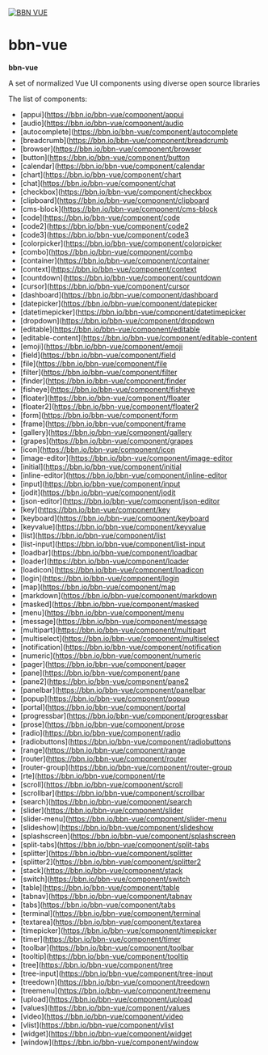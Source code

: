 <p style=="text-align: center"><a href="https://bbn.io/bbn-vue/home"><img alt="BBN VUE" src="https://bbn.io/black/text/vue.svg"></a></p>

# bbn-vue

**bbn-vue** 

A set of normalized Vue UI components using diverse open source libraries

The list of components:

* [appui](https://bbn.io/bbn-vue/component/appui
* [audio](https://bbn.io/bbn-vue/component/audio
* [autocomplete](https://bbn.io/bbn-vue/component/autocomplete
* [breadcrumb](https://bbn.io/bbn-vue/component/breadcrumb
* [browser](https://bbn.io/bbn-vue/component/browser
* [button](https://bbn.io/bbn-vue/component/button
* [calendar](https://bbn.io/bbn-vue/component/calendar
* [chart](https://bbn.io/bbn-vue/component/chart
* [chat](https://bbn.io/bbn-vue/component/chat
* [checkbox](https://bbn.io/bbn-vue/component/checkbox
* [clipboard](https://bbn.io/bbn-vue/component/clipboard
* [cms-block](https://bbn.io/bbn-vue/component/cms-block
* [code](https://bbn.io/bbn-vue/component/code
* [code2](https://bbn.io/bbn-vue/component/code2
* [code3](https://bbn.io/bbn-vue/component/code3
* [colorpicker](https://bbn.io/bbn-vue/component/colorpicker
* [combo](https://bbn.io/bbn-vue/component/combo
* [container](https://bbn.io/bbn-vue/component/container
* [context](https://bbn.io/bbn-vue/component/context
* [countdown](https://bbn.io/bbn-vue/component/countdown
* [cursor](https://bbn.io/bbn-vue/component/cursor
* [dashboard](https://bbn.io/bbn-vue/component/dashboard
* [datepicker](https://bbn.io/bbn-vue/component/datepicker
* [datetimepicker](https://bbn.io/bbn-vue/component/datetimepicker
* [dropdown](https://bbn.io/bbn-vue/component/dropdown
* [editable](https://bbn.io/bbn-vue/component/editable
* [editable-content](https://bbn.io/bbn-vue/component/editable-content
* [emoji](https://bbn.io/bbn-vue/component/emoji
* [field](https://bbn.io/bbn-vue/component/field
* [file](https://bbn.io/bbn-vue/component/file
* [filter](https://bbn.io/bbn-vue/component/filter
* [finder](https://bbn.io/bbn-vue/component/finder
* [fisheye](https://bbn.io/bbn-vue/component/fisheye
* [floater](https://bbn.io/bbn-vue/component/floater
* [floater2](https://bbn.io/bbn-vue/component/floater2
* [form](https://bbn.io/bbn-vue/component/form
* [frame](https://bbn.io/bbn-vue/component/frame
* [gallery](https://bbn.io/bbn-vue/component/gallery
* [grapes](https://bbn.io/bbn-vue/component/grapes
* [icon](https://bbn.io/bbn-vue/component/icon
* [image-editor](https://bbn.io/bbn-vue/component/image-editor
* [initial](https://bbn.io/bbn-vue/component/initial
* [inline-editor](https://bbn.io/bbn-vue/component/inline-editor
* [input](https://bbn.io/bbn-vue/component/input
* [jodit](https://bbn.io/bbn-vue/component/jodit
* [json-editor](https://bbn.io/bbn-vue/component/json-editor
* [key](https://bbn.io/bbn-vue/component/key
* [keyboard](https://bbn.io/bbn-vue/component/keyboard
* [keyvalue](https://bbn.io/bbn-vue/component/keyvalue
* [list](https://bbn.io/bbn-vue/component/list
* [list-input](https://bbn.io/bbn-vue/component/list-input
* [loadbar](https://bbn.io/bbn-vue/component/loadbar
* [loader](https://bbn.io/bbn-vue/component/loader
* [loadicon](https://bbn.io/bbn-vue/component/loadicon
* [login](https://bbn.io/bbn-vue/component/login
* [map](https://bbn.io/bbn-vue/component/map
* [markdown](https://bbn.io/bbn-vue/component/markdown
* [masked](https://bbn.io/bbn-vue/component/masked
* [menu](https://bbn.io/bbn-vue/component/menu
* [message](https://bbn.io/bbn-vue/component/message
* [multipart](https://bbn.io/bbn-vue/component/multipart
* [multiselect](https://bbn.io/bbn-vue/component/multiselect
* [notification](https://bbn.io/bbn-vue/component/notification
* [numeric](https://bbn.io/bbn-vue/component/numeric
* [pager](https://bbn.io/bbn-vue/component/pager
* [pane](https://bbn.io/bbn-vue/component/pane
* [pane2](https://bbn.io/bbn-vue/component/pane2
* [panelbar](https://bbn.io/bbn-vue/component/panelbar
* [popup](https://bbn.io/bbn-vue/component/popup
* [portal](https://bbn.io/bbn-vue/component/portal
* [progressbar](https://bbn.io/bbn-vue/component/progressbar
* [prose](https://bbn.io/bbn-vue/component/prose
* [radio](https://bbn.io/bbn-vue/component/radio
* [radiobuttons](https://bbn.io/bbn-vue/component/radiobuttons
* [range](https://bbn.io/bbn-vue/component/range
* [router](https://bbn.io/bbn-vue/component/router
* [router-group](https://bbn.io/bbn-vue/component/router-group
* [rte](https://bbn.io/bbn-vue/component/rte
* [scroll](https://bbn.io/bbn-vue/component/scroll
* [scrollbar](https://bbn.io/bbn-vue/component/scrollbar
* [search](https://bbn.io/bbn-vue/component/search
* [slider](https://bbn.io/bbn-vue/component/slider
* [slider-menu](https://bbn.io/bbn-vue/component/slider-menu
* [slideshow](https://bbn.io/bbn-vue/component/slideshow
* [splashscreen](https://bbn.io/bbn-vue/component/splashscreen
* [split-tabs](https://bbn.io/bbn-vue/component/split-tabs
* [splitter](https://bbn.io/bbn-vue/component/splitter
* [splitter2](https://bbn.io/bbn-vue/component/splitter2
* [stack](https://bbn.io/bbn-vue/component/stack
* [switch](https://bbn.io/bbn-vue/component/switch
* [table](https://bbn.io/bbn-vue/component/table
* [tabnav](https://bbn.io/bbn-vue/component/tabnav
* [tabs](https://bbn.io/bbn-vue/component/tabs
* [terminal](https://bbn.io/bbn-vue/component/terminal
* [textarea](https://bbn.io/bbn-vue/component/textarea
* [timepicker](https://bbn.io/bbn-vue/component/timepicker
* [timer](https://bbn.io/bbn-vue/component/timer
* [toolbar](https://bbn.io/bbn-vue/component/toolbar
* [tooltip](https://bbn.io/bbn-vue/component/tooltip
* [tree](https://bbn.io/bbn-vue/component/tree
* [tree-input](https://bbn.io/bbn-vue/component/tree-input
* [treedown](https://bbn.io/bbn-vue/component/treedown
* [treemenu](https://bbn.io/bbn-vue/component/treemenu
* [upload](https://bbn.io/bbn-vue/component/upload
* [values](https://bbn.io/bbn-vue/component/values
* [video](https://bbn.io/bbn-vue/component/video
* [vlist](https://bbn.io/bbn-vue/component/vlist
* [widget](https://bbn.io/bbn-vue/component/widget
* [window](https://bbn.io/bbn-vue/component/window
